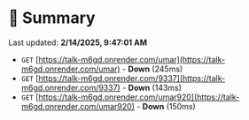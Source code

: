 # 📖 Summary
Last updated: **2/14/2025, 9:47:01 AM**

- `GET` [https://talk-m6gd.onrender.com/umar](https://talk-m6gd.onrender.com/umar) - **Down** (245ms)
- `GET` [https://talk-m6gd.onrender.com/9337](https://talk-m6gd.onrender.com/9337) - **Down** (143ms)
- `GET` [https://talk-m6gd.onrender.com/umar920](https://talk-m6gd.onrender.com/umar920) - **Down** (150ms)
